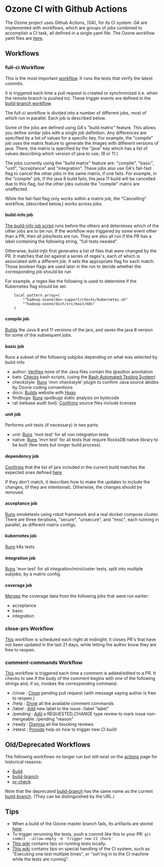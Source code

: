 # Ozone CI with Github Actions

The Ozone project uses Github Actions, (GA), for its CI system.  GA are implemented with workflows, which are groups of *jobs* combined to accomplish a CI task, all defined in a single yaml file.  The Ozone workflow yaml files are [here](./workflows).

## Workflows

### full-ci Workflow
This is the most important [workflow](./workflows/ci.yml).  It runs the tests that verify the latest commits.

It is triggered each time a pull request is created or synchronized (i.e. when the remote branch is pushed to).  These trigger events are defined in the [build-branch workflow](./workflows/post-commit.yml.disable).

The full-ci workflow is divided into a number of different jobs, most of which run in parallel.  Each job is described below.

Some of the jobs are defined using GA's "build matrix" feature.  This allows you define similar jobs with a single job definition. Any differences are specified by a list of values for a specific key.  For example, the "compile" job uses the matrix feature to generate the images with different versions of java.  There, the matrix is specified by the "java" key which has a list of values describing which version of java to use, (8 or 11.)

The jobs currently using the "build matrix" feature are: "compile", "basic", "unit", "acceptance" and "integration".  These jobs also use GA's fail-fast flag to cancel the other jobs in the same matrix, if one fails. For example, in the "compile" job, if the java 8 build fails, the java 11 build will be cancelled due to this flag, but the other jobs outside the "compile" matrix are unaffected. 

While the fail-fast flag only works within a matrix job, the "Cancelling" workflow, (described below,) works across jobs.


#### build-info job

[The build-info job script](../dev-support/ci/selective_ci_checks.sh) runs before the others and determines which of the other jobs are to be run.  If the workflow was triggered by some event other than a PR, then all jobs/tests are run.  They are also all run if the PR has a label containing the following string, "full tests needed".

Otherwise, *build-info* first generates a list of files that were changed by the PR.  It matches that list against a series of regex's, each of which is associated with a different job.  It sets the appropriate flag for each match.  Those boolean flags are used later in the run to decide whether the corresponding job should be run

For example, a regex like the following is used to determine if the Kubernetes flag should be set.
```
    local pattern_array=(
        "^hadoop-ozone/dev-support/checks/kubernetes.sh"
        "^hadoop-ozone/dist/src/main/k8s"
    )
```



#### compile job
[Builds](../hadoop-ozone/dev-support/checks/build.sh) the Java 8 and 11 versions of the jars, and saves the java 8 version for some of the subsequent jobs.

#### basic job
Runs a subset of the following subjobs depending on what was selected by build-info
- author: [Verifies](../hadoop-ozone/dev-support/checks/author.sh) none of the Java files contain the @author annotation
- bats: [Checks](../hadoop-ozone/dev-support/checks/bats.sh) bash scripts, (using the [Bash Automated Testing System](https://github.com/bats-core/bats-core#bats-core-bash-automated-testing-system-2018))
- checkstyle: [Runs](../hadoop-ozone/dev-support/checks/checkstyle.sh) 'mvn checkstyle' plugin to confirm Java source abides by Ozone coding conventions
- docs: [Builds](../hadoop-ozone/dev-support/checks/docs.sh) website with [Hugo](https://gohugo.io/)
- findbugs: [Runs](../hadoop-ozone/dev-support/checks/findbugs.sh) spotbugs static analysis on bytecode
- rat (release audit tool): [Confirms](../hadoop-ozone/dev-support/checks/rat.sh) source files include licenses


#### unit job
Performs unit tests (if necessary) in two parts:
- unit: [Runs](../hadoop-ozone/dev-support/checks/unit.sh) 'mvn test' for all non integration tests
- native: [Runs](../hadoop-ozone/dev-support/checks/native.sh) 'mvn test' for all tests that require RocksDB native library to be built (few tests but longer build process)

#### dependency job
[Confirms](../hadoop-ozone/dev-support/checks/dependency.sh) that the list of jars included in the current build matches the expected ones defined [here](../hadoop-ozone/dist/src/main/license/jar-report.txt)

If they don't match, it describes how to make the updates to include the changes, (if they are intentional).  Otherwise, the changes should be removed.

#### acceptance job
[Runs](../hadoop-ozone/dev-support/checks/acceptance.sh) smoketests using robot framework and a real docker compose cluster.  There are three iterations, "secure", "unsecure", and "misc", each running in parallel, as different matrix configs.

#### kubernetes job
[Runs](../hadoop-ozone/dev-support/checks/kubernetes.sh) k8s tests

#### integration job
[Runs](../hadoop-ozone/dev-support/checks/integration.sh) 'mvn test' for all integration/minicluster tests, split into multiple subjobs, by a matrix config.

#### coverage job
[Merges](../hadoop-ozone/dev-support/checks/coverage.sh) the coverage data from the following jobs that were run earlier:
- acceptance
- basic
- integration

### close-prs Workflow
[This](./workflows/close-pending.yaml) workflow is scheduled each night at midnight; it closes PR's that have not been updated in the last 21 days, while letting the author know they are free to reopen.

### comment-commands Workflow
[This](./workflows/comments.yaml) workflow is triggered each time a comment is added/edited to a PR.  It checks to see if the body of the comment begins with one of the following strings and, if so, invokes the corresponding command.
- /close : [Close](./comment-commands/close.sh) pending pull request (with message saying author is free to reopen.)
- /help : [Show](./comment-commands/help.sh) all the available comment commands
- /label : [Add](./comment-commands/label.sh) new label to the issue: /label "label"
- /pending : [Add](./comment-commands/pending.sh) a REQUESTED_CHANGE type review to mark issue non-mergeable: /pending "reason"
- /ready : [Dismiss](./comment-commands/ready.sh) all the blocking reviews
- /retest : [Provide](./comment-commands/retest.sh) help on how to trigger new CI build


## Old/Deprecated Workflows
The following workflows no longer run but still exist on the [actions](https://github.com/apache/ozone/actions) page for historical reasons:
- [Build](https://github.com/apache/ozone/actions/workflows/main.yml)
- [build-branch](https://github.com/apache/ozone/actions/workflows/chaos.yml)
- [pr-check](https://github.com/apache/ozone/actions/workflows/pr.yml)

Note that the deprecated [build-branch](https://github.com/apache/ozone/actions/workflows/chaos.yml) has the same name as the current [build-branch](https://github.com/apache/ozone/actions/workflows/post-commit.yml).  (They can be distinguished by the URL.)


## Tips

- When a build of the Ozone master branch fails, its artifacts are stored [here](https://elek.github.io/ozone-build-results/).
- To trigger rerunning the tests, push a commit like this to your PR: ```git commit --allow-empty -m 'trigger new CI check'```
- [This wiki](https://cwiki.apache.org/confluence/display/OZONE/Running+Ozone+Smoke+Tests+and+Unit+Tests) contains tips on running tests locally.
- [This wiki](https://cwiki.apache.org/confluence/display/OZONE/Github+Actions+tips+and+tricks) contains tips on special handling of the CI system, such as "Executing one test multiple times", or "ssh'ing in to the CI machine while the tests are running".

